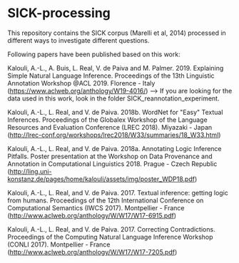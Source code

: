 # SICK-processing

This repository contains the SICK corpus (Marelli et al, 2014) processed in different ways to investigate different questions.

Following papers have been published based on this work:

Kalouli, A.-L., A. Buis, L. Real, V. de Paiva and M. Palmer. 2019. Explaining Simple Natural Language Inference. Proceedings of the 13th Linguistic Annotation Workshop @ACL 2019. Florence - Italy (https://www.aclweb.org/anthology/W19-4016/)
--> If you are looking for the data used in this work, look in the folder SICK_reannotation_experiment.

Kalouli, A.-L., L. Real, and V. de Paiva. 2018b. WordNet for "Easy" Textual Inferences. Proceedings of the Globalex Workshop of the Language Resources and Evaluation Conference (LREC 2018). Miyazaki - Japan (http://lrec-conf.org/workshops/lrec2018/W33/summaries/18_W33.html)

Kalouli, A.-L., L. Real, and V. de Paiva. 2018a. Annotating Logic Inference Pitfalls. Poster presentation at the Workshop on Data Provenance and Annotation in Computational Linguistics 2018. Prague - Czech Republic (http://ling.uni-konstanz.de/pages/home/kalouli/assets/img/poster_WDP18.pdf)

Kalouli, A.-L., L. Real, and V. de Paiva. 2017. Textual inference: getting logic from humans. Proceedings of the 12th International Conference on Computational Semantics (IWCS 2017). Montpellier - France (http://www.aclweb.org/anthology/W/W17/W17-6915.pdf)

Kalouli, A.-L., L. Real, and V. de Paiva. 2017. Correcting Contradictions. Proceedings of the Computing Natural Language Inference Workshop (CONLI 2017). Montpellier - France (http://www.aclweb.org/anthology/W/W17/W17-7205.pdf)


